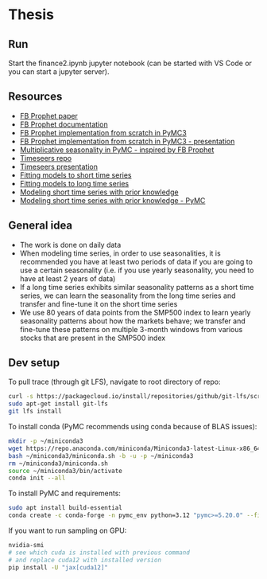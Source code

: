 # Thesis

## Run

Start the finance2.ipynb jupyter notebook (can be started with VS Code or you can start a jupyter server).

## Resources

* [FB Prophet paper](https://peerj.com/preprints/3190/)
* [FB Prophet documentation](https://facebook.github.io/prophet/docs/quick_start.html)
* [FB Prophet implementation from scratch in PyMC3](https://www.ritchievink.com/blog/2018/10/09/build-facebooks-prophet-in-pymc3-bayesian-time-series-analyis-with-generalized-additive-models/)
* [FB Prophet implementation from scratch in PyMC3 - presentation](https://www.youtube.com/watch?v=mIAeSDcM1zg)
* [Multiplicative seasonality in PyMC - inspired by FB Prophet](https://www.pymc.io/projects/examples/en/2022.01.0/time_series/Air_passengers-Prophet_with_Bayesian_workflow.html)
* [Timeseers repo](https://github.com/MBrouns/timeseers)
* [Timeseers presentation](https://www.youtube.com/watch?v=appLxcMLT9Y)
* [Fitting models to short time series](https://robjhyndman.com/hyndsight/short-time-series/)
* [Fitting models to long time series](https://robjhyndman.com/hyndsight/long-time-series/)
* [Modeling short time series with prior knowledge](https://minimizeregret.com/short-time-series-prior-knowledge)
* [Modeling short time series with prior knowledge - PyMC](https://juanitorduz.github.io/short_time_series_pymc/)

## General idea

* The work is done on daily data
* When modeling time series, in order to use seasonalities, it is recommended you have at least two periods of data if you are going to use a certain seasonality (i.e. if you use yearly seasonality, you need to have at least 2 years of data)
* If a long time series exhibits similar seasonality patterns as a short time series, we can learn the seasonality from the long time series and transfer and fine-tune it on the short time series
* We use 80 years of data points from the SMP500 index to learn yearly seasonality patterns about how the markets behave; we transfer and fine-tune these patterns on multiple 3-month windows from various stocks that are present in the SMP500 index

## Dev setup

To pull trace (through git LFS), navigate to root directory of repo:

```sh
curl -s https://packagecloud.io/install/repositories/github/git-lfs/script.deb.sh | sudo bash
sudo apt-get install git-lfs
git lfs install
```

To install conda (PyMC recommends using conda because of BLAS issues):

```sh
mkdir -p ~/miniconda3
wget https://repo.anaconda.com/miniconda/Miniconda3-latest-Linux-x86_64.sh -O ~/miniconda3/miniconda.sh
bash ~/miniconda3/miniconda.sh -b -u -p ~/miniconda3
rm ~/miniconda3/miniconda.sh
source ~/miniconda3/bin/activate
conda init --all
```

To install PyMC and requirements:

```sh
sudo apt install build-essential
conda create -c conda-forge -n pymc_env python=3.12 "pymc>=5.20.0" --file requirements.txt
```

If you want to run sampling on GPU:

```sh
nvidia-smi
# see which cuda is installed with previous command
# and replace cuda12 with installed version
pip install -U "jax[cuda12]"
```

